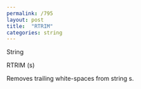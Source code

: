```yaml
---
permalink: /795
layout: post
title:  "RTRIM"
categories: string
---
```

String

RTRIM (s)

Removes trailing white-spaces from string s.

